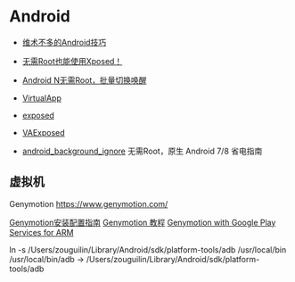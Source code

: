 # Android

- [维术不多的Android技巧](https://zhuanlan.zhihu.com/weishu)

- [无需Root也能使用Xposed！](https://zhuanlan.zhihu.com/p/31620013)
- [Android N无需Root，批量切换唤醒](https://zhuanlan.zhihu.com/p/23372646)



- [VirtualApp](https://github.com/asLody/VirtualApp)
- [exposed](https://github.com/android-hacker/exposed)
- [VAExposed](https://github.com/android-hacker/VAExposed)
- [android_background_ignore](https://github.com/Jiangyiqun/android_background_ignore) 无需Root，原生 Android 7/8 省电指南


## 虚拟机

Genymotion
https://www.genymotion.com/

[Genymotion安装配置指南](https://www.jianshu.com/p/5ce69ddcc127)
[Genymotion 教程](https://www.jianshu.com/p/ce4b1fede738)
[Genymotion with Google Play Services for ARM](https://gist.github.com/wbroek/9321145)

ln -s /Users/zouguilin/Library/Android/sdk/platform-tools/adb /usr/local/bin
/usr/local/bin/adb -> /Users/zouguilin/Library/Android/sdk/platform-tools/adb
